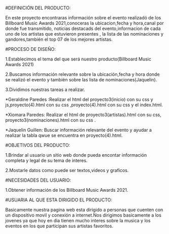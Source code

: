 #DEFINICIÓN DEL PRODUCTO:

En este proyecto encontraras información sobre el evento realizadó de los Billboard Music Awards 2021,conoceras la ubicacion,fecha y hora,canal por donde fue transmitido,
noticias destacads del evento,informacion de cada uno de los artistas que estuvieron presentes , la lista de las nominaciones y gandores,también el top 07 de los mejores artistas.

#PROCESO DE DISEÑO:

1.Establecimos el tema del que será nuestro producto(Billboard Music Awards 2021)

2.Buscamos información relevante sobre la ubicación,fecha y hora donde se realizó el evento y también sobre las lista de nominaciones(Jaquelin).

3.Dividimos nuestras tareas a realizar.

*Geraldine Paredes :Realizar el html del proyecto3(inicio) con su css y js,proyecto(4).html con su css ,proyecto(4).html con su css y el index.html.

*Xiomara Paredes: Realizar el html de proyecto3(artistas).html con su css, proyecto3(nominaciones).html con su css .

*Jaquelin Guillen: Buscar información relevante del evento y ayudar a realizar la tabla qwue se encuentra en proyecto(4).html.

#OBJETIVOS DEL PRODUCTO:

1.Brindar al usuario un sitio web donde pueda encontar información completa y legal de su tema de interes.

2.Mostarle datos como puede ser textos,videos y graficos.

#NECESIDADES DEL USUARIO:

1.Obtener información de los Billboard Music Awards 2021.

#USUARIA AL QUE ESTA DIRIGIDO EL PRODUCTO:

Basicamente nuestra pagina web esta dirigido a personas que cuenten con un dispositivo movil y conexión a internet.Nos dirigimos basicamente a los jovenes ya que hoy en dia tienen mucho interes sobre la musica y los eventos en los que participan sus artistas favoritos.
